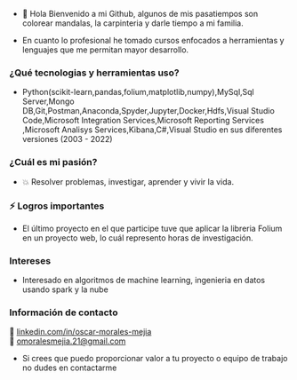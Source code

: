- 👋 Hola Bienvenido a mi Github, algunos de mis pasatiempos son colorear mandalas, la carpinteria y darle tiempo a mi familia.

- En cuanto lo profesional he tomado cursos enfocados a herramientas y lenguajes que me permitan mayor desarrollo.

### ¿Qué tecnologias y herramientas uso?
- Python(scikit-learn,pandas,folium,matplotlib,numpy),MySql,Sql Server,Mongo DB,Git,Postman,Anaconda,Spyder,Jupyter,Docker,Hdfs,Visual Studio Code,Microsoft Integration Services,Microsoft Reporting Services
,Microsoft Analisys Services,Kibana,C#,Visual Studio en sus diferentes versiones (2003 - 2022)

### ¿Cuál es mi pasión?

- :boom: Resolver problemas, investigar, aprender y vivir la vida.

### :zap: Logros importantes

- El último proyecto en el que participe tuve que aplicar la libreria Folium en un proyecto web, lo cuál represento horas de investigación.

### Intereses
- Interesado en algoritmos de machine learning, ingenieria en datos usando spark y la nube


### Información de contacto

:link: [linkedin.com/in/oscar-morales-mejia](https://www.linkedin.com/in/oscar-morales-mejia/)  
:e-mail: omoralesmejia.21@gmail.com

- Si crees que puedo proporcionar valor a tu proyecto o equipo de trabajo no dudes en contactarme

